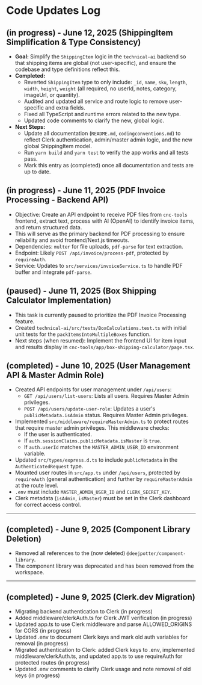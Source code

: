 # Code Updates Log

## (in progress) - June 12, 2025 (ShippingItem Simplification & Type Consistency)

- **Goal:** Simplify the `ShippingItem` logic in the `technical-ai` backend so that shipping items are global (not user-specific), and ensure the codebase and type definitions reflect this.
- **Completed:**
  - Reverted `ShippingItem` type to only include: `_id`, `name`, `sku`, `length`, `width`, `height`, `weight` (all required, no userId, notes, category, imageUrl, or quantity).
  - Audited and updated all service and route logic to remove user-specific and extra fields.
  - Fixed all TypeScript and runtime errors related to the new type.
  - Updated code comments to clarify the new, global logic.
- **Next Steps:**
  - Update all documentation (`README.md`, `codingconventions.md`) to reflect Clerk authentication, admin/master admin logic, and the new global ShippingItem model.
  - Run `yarn build` and `yarn test` to verify the app works and all tests pass.
  - Mark this entry as (completed) once all documentation and tests are up to date.

## (in progress) - June 11, 2025 (PDF Invoice Processing - Backend API)

- Objective: Create an API endpoint to receive PDF files from `cnc-tools` frontend, extract text, process with AI (OpenAI) to identify invoice items, and return structured data.
- This will serve as the primary backend for PDF processing to ensure reliability and avoid frontend/Next.js timeouts.
- Dependencies: `multer` for file uploads, `pdf-parse` for text extraction.
- Endpoint: Likely `POST /api/invoice/process-pdf`, protected by `requireAuth`.
- Service: Updates to `src/services/invoiceService.ts` to handle PDF buffer and integrate `pdf-parse`.

## (paused) - June 11, 2025 (Box Shipping Calculator Implementation)

- This task is currently paused to prioritize the PDF Invoice Processing feature.
- Created `technical-ai/src/tests/BoxCalculations.test.ts` with initial unit tests for the `packItemsIntoMultipleBoxes` function.
- Next steps (when resumed): Implement the frontend UI for item input and results display in `cnc-tools/app/box-shipping-calculator/page.tsx`.

## (completed) - June 10, 2025 (User Management API & Master Admin Role)

- Created API endpoints for user management under `/api/users`:
  - `GET /api/users/list-users`: Lists all users. Requires Master Admin privileges.
  - `POST /api/users/update-user-role`: Updates a user's `publicMetadata.isAdmin` status. Requires Master Admin privileges.
- Implemented `src/middleware/requireMasterAdmin.ts` to protect routes that require master admin privileges. This middleware checks:
  - If the user is authenticated.
  - If `auth.sessionClaims.publicMetadata.isMaster` is `true`.
  - If `auth.userId` matches the `MASTER_ADMIN_USER_ID` environment variable.
- Updated `src/types/express.d.ts` to include `publicMetadata` in the `AuthenticatedRequest` type.
- Mounted user routes in `src/app.ts` under `/api/users`, protected by `requireAuth` (general authentication) and further by `requireMasterAdmin` at the route level.
- `.env` must include `MASTER_ADMIN_USER_ID` and `CLERK_SECRET_KEY`.
- Clerk metadata (`isAdmin`, `isMaster`) must be set in the Clerk dashboard for correct access control.

---

## (completed) - June 9, 2025 (Component Library Deletion)

- Removed all references to the (now deleted) `@deejpotter/component-library`.
- The component library was deprecated and has been removed from the workspace.

---

## (completed) - June 9, 2025 (Clerk.dev Migration)

- Migrating backend authentication to Clerk (in progress)
- Added middleware/clerkAuth.ts for Clerk JWT verification (in progress)
- Updated app.ts to use Clerk middleware and parse ALLOWED_ORIGINS for CORS (in progress)
- Updated .env to document Clerk keys and mark old auth variables for removal (in progress)
- Migrated authentication to Clerk: added Clerk keys to .env, implemented middleware/clerkAuth.ts, and updated app.ts to use requireAuth for protected routes (in progress)
- Updated .env comments to clarify Clerk usage and note removal of old keys (in progress)

